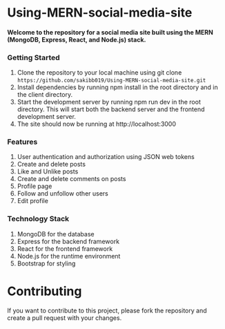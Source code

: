 # Using-MERN-social-media-site
#### Welcome to the repository for a social media site built using the MERN (MongoDB, Express, React, and Node.js) stack.

### Getting Started

1. Clone the repository to your local machine using git clone `https://github.com/sakibb019/Using-MERN-social-media-site.git`
2. Install dependencies by running npm install in the root directory and in the client directory.
3. Start the development server by running npm run dev in the root directory. This will start both the backend server and the frontend development server.
4. The site should now be running at http://localhost:3000

### Features
1. User authentication and authorization using JSON web tokens
2. Create and delete posts
3. Like and Unlike posts
4. Create and delete comments on posts
5. Profile page
6. Follow and unfollow other users
7. Edit profile

### Technology Stack
1. MongoDB for the database
2. Express for the backend framework
3. React for the frontend framework
4. Node.js for the runtime environment
5. Bootstrap for styling

# Contributing
If you want to contribute to this project, please fork the repository and create a pull request with your changes.
